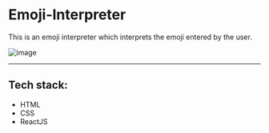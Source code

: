 # Emoji-Interpreter

This is an emoji interpreter which interprets the emoji entered by the user.

![image](https://user-images.githubusercontent.com/46674359/143908558-c8902715-33dd-4be2-b684-bab93e438d58.png)

---
## Tech stack:
* HTML
* CSS
* ReactJS

